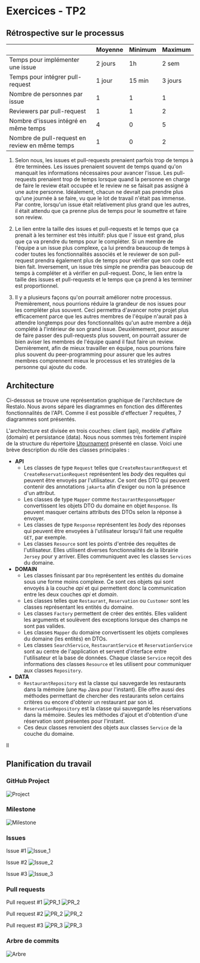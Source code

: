 # Exercices - TP2

## Rétrospective sur le processus

|                                                | Moyenne | Minimum | Maximum |
|------------------------------------------------|---------|---------|---------|
| Temps pour implémenter une issue               | 2 jours | 1h      | 2 sem   |
| Temps pour intégrer pull-request               | 1 jour  | 15 min  | 3 jours |
| Nombre de personnes par issue                  | 1       | 1       | 1       |
| Reviewers par pull-request                     | 1       | 1       | 2       |
| Nombre d'issues intégré en même temps          | 4       | 0       | 5       |
| Nombre de pull-request en review en même temps | 1       | 0       | 2       |

1. Selon nous, les issues et pull-requests prenaient parfois trop de temps à être terminées. Les issues prenaient souvent de temps quand qu'on manquait
les informations nécessaires pour avancer l'issue. Les pull-requests prenaient trop de temps lorsque quand la personne en charge de faire le review
était occupée et  le review ne se faisait pas assigné à une autre personne. Idéalement, chacun ne devrait pas prendre plus qu'une journée à se faire,
vu que le lot de travail n'était pas immense. Par contre, lorsqu'un issue était relativement plus grand que les autres, il était attendu que ça prenne
plus de temps pour le soumettre et faire son review.

2. Le lien entre la taille des issues et pull-requests et le temps que ça prenait à les terminer est très intuitif: plus que l' issue est grand, plus que
ça va prendre du temps pour le compléter. Si un membre de l'équipe a un issue plus complexe, ça lui prendra beaucoup de temps à coder toutes les fonctionnalités
associés et le reviewer de son pull-request prendra également plus de temps pour vérifier que son code est bien fait. Inversement, un issue très simple ne prendra
pas beaucoup de temps à compléter et à vérifier en pull-request. Donc, le lien entre la taille des issues et pull-requests et le temps que ça prend à les terminer est
proportionnel.

3. Il y a plusieurs façons qu'on pourrait améliorer notre processus. Premièrement, nous pourrions réduire la grandeur de nos issues pour les compléter plus souvent.
Ceci permettra d'avancer notre projet plus efficacement parce que les autres membres de l'équipe n'aurait pas à attendre longtemps pour des fonctionnalités qu'un autre
membre a déjà complété à l'intérieur de son grand issue. Deuxièmement, pour assurer de faire passer des pull-requests plus souvent, on pourrait assurer de bien aviser
les membres de l'équipe quand il faut faire un review. Dernièrement, afin de mieux travailler en équipe, nous pourrions faire plus souvent du peer-programming pour
assurer que les autres membres comprennent mieux le processus et les stratégies de la personne qui ajoute du code.

## Architecture

Ci-dessous se trouve une représentation graphique de l'architecture de Restalo. Nous avons séparé les diagrammes en fonction des différentes fonctionnalités de l'API. Comme il est possible d'effectuer 7 requêtes, 7 diagrammes sont présentés.

L'architecture est divisée en trois couches: client (api), modèle d'affaire (domain) et persistance (data). Nous nous sommes très fortement inspiré de la structure du répertoire [Utournament](https://github.com/glo2003/UTournament) présenté en classe.
Voici une brève description du rôle des classes principales :

- **API**
  - Les classes de type `Request` telles que `CreateRestaurantRequest` et `CreateReservationRequest` représentent les *body* des requêtes qui peuvent être envoyés par l'utilisateur. Ce sont des DTO qui peuvent contenir des annotations `jakarta` afin d'exiger ou non la présence d'un attribut.
  - Les classes de type `Mapper` comme `RestaurantResponseMapper` convertissent les objets DTO du domaine en objet `Response`. Ils peuvent masquer certains attributs des DTOs selon la réponse à envoyer.
  - Les classes de type `Response` représentent les *body* des réponses qui peuvent être envoyées à l'utilisateur lorsqu'il fait une requête `GET`, par exemple.
  - Les classes `Resource` sont les points d'entrée des requêtes de l'utilisateur. Elles utilisent diverses fonctionnalités de la librairie `Jersey` pour y arriver. Elles communiquent avec les classes `Services` du domaine.
- **DOMAIN**
  - Les classes finissant par `Dto` représentent les entités du domaine sous une forme moins complexe. Ce sont ces objets qui sont envoyés à la couche *api* et qui permettent donc la communication entre les deux couches *api* et *domain*.
  - Les classes telles que `Restaurant`, `Reservation` ou `Customer` sont les classes représentant les entités du domaine.
  - Les classes `Factory` permettent de créer des entités. Elles valident les arguments et soulèvent des exceptions lorsque des champs ne sont pas valides.
  - Les classes `Mapper` du domaine convertissent les objets complexes du domaine (les entités) en DTOs.
  - Les classes `SearchService`, `RestaurantService` et `ReservationService` sont au centre de l'application et servent d'interface entre l'utilisateur et la base de données. Chaque classe `Service` reçoit des informations des classes `Resource` et les utilisent pour communiquer aux classes `Repository`.
- **DATA**
  - `RestaurantRepository` est la classe qui sauvegarde les restaurants dans la mémoire (une `Map` Java pour l'instant). Elle offre aussi des méthodes permettant de chercher des restaurants selon certains critères ou encore d'obtenir un restaurant par son id.
  - `ReservationRepository` est la classe qui sauvegarde les réservations dans la mémoire. Seules les méthodes d'ajout et d'obtention d'une réservation sont présentes pour l'instant.
  - Ces deux classes renvoient des objets aux classes `Service` de la couche du domaine.

Il
## Planification du travail

### GitHub Project
![Project](tp2Pictures/Kanban.png)

### Milestone
![Milestone](tp2Pictures/milestone.png)

### Issues
Issue #1
![Issue_1](tp2Pictures/Issues_1.png)

Issue #2
![Issue_2](tp2Pictures/Issues_2.png)

Issue #3
![Issue_3](tp2Pictures/Issues_3.png)

### Pull requests

Pull request #1
![PR_1](tp2Pictures/PR_1_1.png)
![PR_2](tp2Pictures/PR_1_2.png)

Pull request #2
![PR_2](tp2Pictures/PR_2_1.png)
![PR_2](tp2Pictures/PR_2_2.png)

Pull request #3
![PR_3](tp2Pictures/PR_3_1.png)
![PR_3](tp2Pictures/PR_3_2.png)

### Arbre de commits

![Arbre](tp2Pictures/arbre.png)